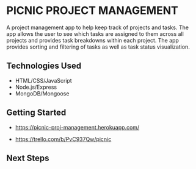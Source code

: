
# PICNIC PROJECT MANAGEMENT

A project management app to help keep track of projects and tasks. The app allows the user to see which tasks are assigned to them across all projects and provides task breakdowns within each project. The app provides sorting and filtering of tasks as well as task status visualization. 


## Technologies Used

* HTML/CSS/JavaScript
* Node.js/Express
* MongoDB/Mongoose

## Getting Started

* https://picnic-proj-management.herokuapp.com/

* https://trello.com/b/PvC937Qw/picnic


## Next Steps
